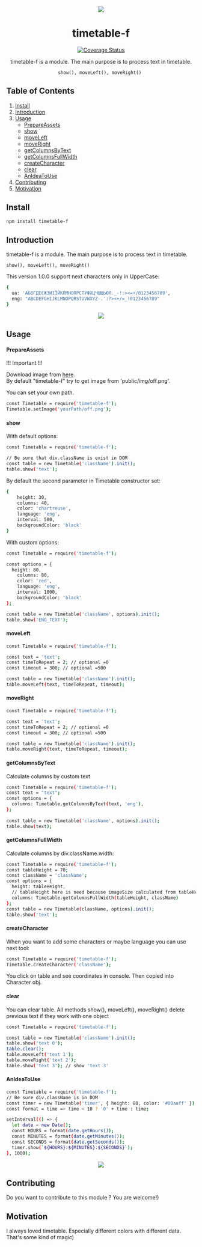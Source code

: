 <div align="center">
<a href="https://github.com/SVladikO/timetable-f">
    <img src="https://github.com/SVladikO/timetable-f/blob/master/assets/img/icon.png">
  </a>
  
  <h1>timetable-f</h1>
  <a href='https://coveralls.io/github/SVladikO/timetable-f?branch=master'><img src='https://coveralls.io/repos/github/SVladikO/timetable-f/badge.svg?branch=master' alt='Coverage Status' /></a>


  <p>
  	timetable-f is a module. The main purpose is to process text in timetable. <br>

    show(), moveLeft(), moveRight() 
  </p>
</div>

## Table of Contents

1. [Install](#install)
2. [Introduction](#introduction)
3. [Usage](#usage)
    * [PrepareAssets](#PrepareAssets)
    * [show](#show)
    * [moveLeft](#moveLeft)
    * [moveRight](#moveRight)
    * [getColumnsByText](#getColumnsByText)
    * [getColumnsFullWidth](#getColumnsFullWidth)
    * [createCharacter](#createCharacter)
    * [clear](#clear)
    * [AnIdeaToUse](#anIdeaToUse)
4. [Contributing](#contributin4)
5. [Motivation](#motivation)

<h2>Install</h2>

```bash
npm install timetable-f
```

<h2>Introduction</h2>
<p>
  	timetable-f is a module. The main purpose is to process text in timetable. <br>

    show(), moveLeft(), moveRight()
</p>
<p>    
    This version 1.0.0 support next characters only in UpperCase:
</p>

```bash
{
  ua: 'АБВГДЕЄЖЗИІЇЙКЛМНОПРСТУФХЦЧШЩЬЮЯ._-!:><=+/0123456789',
  eng: "ABCDEFGHIJKLMNOPQRSTUVWXYZ-.':?><+/=_!0123456789"
}
```

<div align="center">
  <img src="https://github.com/SVladikO/timetable-f/blob/master/assets/img/supported_characters.png">
</div>

<h2>Usage</h2>
<h4>PrepareAssets</h4>
<p>!!! Important !!!</p>
<p>Download image from 
   <a href='https://github.com/SVladikO/timetable-f/blob/master/assets/img/off.png'> here</a>.
   <br>
   By default "timetable-f" try to get image from 'public/img/off.png'. 
</p>

You can set your own path.

```bash
const Timetable = require('timetable-f');
Timetable.setImage('yourPath/off.png');
```

<h4>show</h4>

 With default options:

```bash
const Timetable = require('timetable-f');

// Be sure that div.className is exist in DOM
const table = new Timetable('className').init();
table.show('text');
```

By default the second parameter in Timetable constructor set:
```bash
{ 
	height: 30,  
	columns: 40,
	color: 'chartreuse',
	language: 'eng',
	interval: 500,
	backgroundColor: 'black'
}
```

With custom options:

```bash
const Timetable = require('timetable-f');

const options = { 
  height: 80, 
	columns: 80,
	color: 'red',
	language: 'eng',
	interval: 1000,
	backgroundColor: 'black'
};

const table = new Timetable('className', options).init();
table.show('ENG_TEXT');
```
<h4>moveLeft</h4>

```bash
const Timetable = require('timetable-f');

const text = 'text';
const timeToRepeat = 2; // optional =0
const timeout = 300; // optional =500

const table = new Timetable('className').init();
table.moveLeft(text, timeToRepeat, timeout);
```

<h4>moveRight</h4>

```bash
const Timetable = require('timetable-f');

const text = 'text';
const timeToRepeat = 2; // optional =0
const timeout = 300; // optional =500

const table = new Timetable('className').init();
table.moveRight(text, timeToRepeat, timeout);
```

<h4>getColumnsByText</h4>
 <p>Calculate columns by custom text</p>

```bash
const Timetable = require('timetable-f');
const text = "text";
const options = {
  columns: Timetable.getColumnsByText(text, 'eng'),
};
 
const table = new Timetable('className', options).init();
table.show(text);
```
<h4>getColumnsFullWidth</h4>
<p> Calculate columns by div.className.width:</p>

```bash
const Timetable = require('timetable-f');
const tableHeight = 70;
const className = 'className';
const options = {
  height: tableHeight,
  // tableHeight here is need because imageSize calculated from tableHeight
  columns: Timetable.getColumnsFullWidth(tableHeight, className)
};
const table = new Timetable(className, options).init();
table.show('text');
```

<h4>createCharacter</h4>
When you want to add some characters or maybe language
you can use next tool:

```bash
const Timetable = require('timetable-f');
Timetable.createCharacter('className');
```
You click on table and see coordinates in console.
Then copied into Character obj.

<h4>clear</h4>

You can clear table.
All methods show(), moveLeft(), moveRight() delete previous text if they work with one object

```bash
const Timetable = require('timetable-f');

const table = new Timetable('className').init();
table.show('text 0');
table.clear();
table.moveLeft('text 1');
table.moveRight('text 2');
table.show('text 3'); // show 'text 3'
```

<h4>AnIdeaToUse</h4>

```bash
const Timetable = require('timetable-f');
// Be sure div.className is in DOM
const timer = new Timetable('timer', { height: 80, color: '#00aaff' }).init();
const format = time => time < 10 ? '0' + time : time;

setInterval(() => {
  let date = new Date();
  const HOURS = format(date.getHours());
  const MINUTES = format(date.getMinutes());
  const SECONDS = format(date.getSeconds());
  timer.show(`${HOURS}:${MINUTES}:${SECONDS}`);
}, 1000);
```
<div align="center">
    <img src="https://github.com/SVladikO/timetable-f/blob/master/assets/img/timer_timetable.png">
</div>

<h2>Contributing</h2>
Do you want to contribute to this module ? You are welcome!)

<h2>Motivation</h2>
I always loved timetable. Especially different colors with different data. That's some kind of magic)